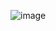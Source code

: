 
![image](https://user-images.githubusercontent.com/97594112/193554039-8899f02f-b4c4-460c-a191-9a66cb32ff10.png)
